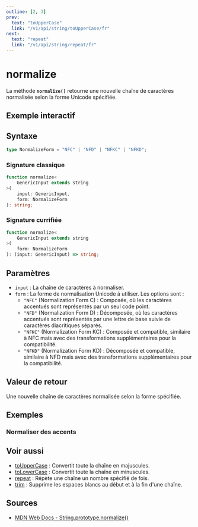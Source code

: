 ```yaml
---
outline: [2, 3]
prev:
  text: "toUpperCase"
  link: "/v1/api/string/toUpperCase/fr"
next:
  text: "repeat"
  link: "/v1/api/string/repeat/fr"
---
```


# normalize

La méthode **`normalize()`** retourne une nouvelle chaîne de caractères normalisée selon la forme Unicode spécifiée.

## Exemple interactif

<MonacoTSEditor
  src="/v1/api/string/normalize/examples/tryout.doc.ts"
  majorVersion="v1"
  height="200px"
/>

## Syntaxe

```typescript
type NormalizeForm = "NFC" | "NFD" | "NFKC" | "NFKD";
```

### Signature classique

```typescript
function normalize<
	GenericInput extends string
>(
	input: GenericInput, 
	form: NormalizeForm
): string;
```

### Signature currifiée

```typescript
function normalize<
	GenericInput extends string
>(
	form: NormalizeForm
): (input: GenericInput) => string;
```

## Paramètres

- `input` : La chaîne de caractères à normaliser.
- `form` : La forme de normalisation Unicode à utiliser. Les options sont :
  - `"NFC"` (Normalization Form C) : Composée, où les caractères accentués sont représentés par un seul code point.
  - `"NFD"` (Normalization Form D) : Décomposée, où les caractères accentués sont représentés par une lettre de base suivie de caractères diacritiques séparés.
  - `"NFKC"` (Normalization Form KC) : Composée et compatible, similaire à NFC mais avec des transformations supplémentaires pour la compatibilité.
  - `"NFKD"` (Normalization Form KD) : Décomposée et compatible, similaire à NFD mais avec des transformations supplémentaires pour la compatibilité.

## Valeur de retour

Une nouvelle chaîne de caractères normalisée selon la forme spécifiée.

## Exemples

### Normaliser des accents

<MonacoTSEditor
  src="/v1/api/string/normalize/examples/normalizeAccents.doc.ts"
  majorVersion="v1"
  height="200px"
/>

## Voir aussi

- [toUpperCase](/v1/api/string/toUpperCase/fr) : Convertit toute la chaîne en majuscules.
- [toLowerCase](/v1/api/string/toLowerCase/fr) : Convertit toute la chaîne en minuscules.
- [repeat](/v1/api/string/repeat/fr) : Répète une chaîne un nombre spécifié de fois.
- [trim](/v1/api/string/trim/fr) : Supprime les espaces blancs au début et à la fin d'une chaîne.

## Sources

- [MDN Web Docs - String.prototype.normalize()](https://developer.mozilla.org/fr-FR/docs/Web/JavaScript/Reference/Global_Objects/String/normalize)